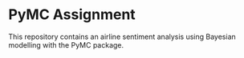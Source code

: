 # PyMC Assignment

This repository contains an airline sentiment analysis using Bayesian modelling with the PyMC package.
